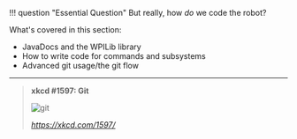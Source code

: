 !!! question "Essential Question"
    But really, how _do_ we code the robot?

What's covered in this section:

- JavaDocs and the WPILib library
- How to write code for commands and subsystems
- Advanced git usage/the git flow

***

>**xkcd #1597: Git**
>
>![git](https://imgs.xkcd.com/comics/git.png "If that doesn't fix it, git.txt contains the phone number of a friend of mine who understands git. Just wait through a few minutes of 'It's really pretty simple, just think of branches as...' and eventually you'll learn the commands that will fix everything.")
>
>_<https://xkcd.com/1597/>_